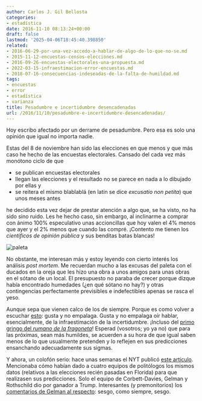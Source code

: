 ```yaml
---
author: Carlos J. Gil Bellosta
categories:
- estadística
date: 2016-11-10 08:13:24+00:00
draft: false
lastmod: '2025-04-06T18:45:40.398850'
related:
- 2016-06-29-por-una-vez-accedo-a-hablar-de-algo-de-lo-que-no-se.md
- 2015-11-12-encuestas-censos-elecciones.md
- 2016-09-26-encuestas-electorales-una-propuesta.md
- 2022-03-15-infraestimacion-error-encuestas.md
- 2018-07-16-consecuencias-indeseadas-de-la-falta-de-humildad.md
tags:
- encuestas
- error
- estadística
- varianza
title: Pesadumbre e incertidumbre desencadenadas
url: /2016/11/10/pesadumbre-e-incertidumbre-desencadenadas/
---
```


Hoy escribo afectado por un derrame de pesadumbre. Pero esa es solo una opinión que igual no importa nadie.

Estas del 8 de noviembre han sido las elecciones en que menos y que más caso he hecho de las encuestas electorales. Cansado del cada vez más monótono ciclo de que

* se publican encuestas electorales
* llegan las elecciones y el resultado no se parece en nada a lo dibujado por ellas y
* se reitera el mismo blablablá (en latín se dice _excusatio non petita_) que unos meses antes

he decidido esta vez dejar de prestar atención a algo que, se ha visto, no ha sido sino ruido. Les he hecho caso, sin embargo, al inclinarme a comprar con ánimo 100% especulativo unas accioncillas que hoy valen el 4% menos que ayer y el 2% menos que cuando las compré. ¡Contento me tienen los _científicos de opinión pública_ y sus benditas batas blancas!

![paleta](/wp-uploads/2016/11/paleta.jpg)

No obstante, me interesan más y estoy leyendo con cierto interés los análisis _post mortem_. Me recuerdan mucho a las excusas del paleta con el ducados en la oreja que les hizo una obra a unos amigos para unas obras en el sótano de un local. El presupuesto no paraba de crecer porque dizque había encontrado humedades (¿en qué sótano no hay?) y otras contingencias perfectamente previsibles e indefectibles apenas se rasca el yeso.

Aunque sepa que vienen calco de los de siempre. Porque es como volver a escuchar [esto](https://www.youtube.com/watch?v=VbxgYlcNxE8): gusta y no empalaga. Gusta y no empalaga oír hablar, esencialmente, de la infraestimación de la incertidumbre. ¡Incluso del [primo gringo del _rumano de la fragoneta_](https://datanalytics.com/2016/10/18/os-acordais-del-rumano-de-la-fragoneta-pues-se-ha-mudado-a-chicago/)! Esperad (vosotros; yo ya no) que para las próximas, sean más humildes, se acuerden a su hora de que igual saben menos de lo que usualmente pretenden y lo reflejen en sus predicciones ensanchando adecuadamente sus sigmas.

Y ahora, un colofón serio: hace unas semanas el NYT publicó [este artículo](http://www.nytimes.com/interactive/2016/09/20/upshot/the-error-the-polling-world-rarely-talks-about.html). Mencionaba cómo habían dado a cuatro equipos de politólogos los mismos datos (relativos a las elecciones recién pasadas en Florida) para que realizasen sus predicciones. Solo el equipo de Corbett-Davies, Gelman y Rothschild dio por ganador a Trump. Interesantes (y premonitorios) los [comentarios de Gelman al respecto](http://andrewgelman.com/2016/09/23/trump-1-in-florida-or-a-quick-comment-on-that-5-groups-analyze-the-same-poll-exercise/): sesgo, como siempre, sesgo.